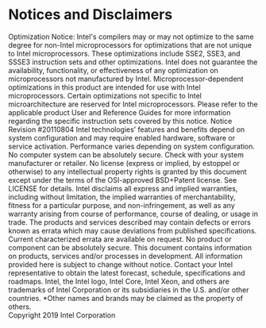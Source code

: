# Notices and Disclaimers

Optimization Notice:  Intel's compilers may or may not optimize to the same degree for non-Intel microprocessors for optimizations that are not unique to Intel microprocessors. These optimizations include SSE2, SSE3, and SSSE3 instruction sets and other optimizations. Intel does not guarantee the availability, functionality, or effectiveness of any optimization on microprocessors not manufactured by Intel. Microprocessor-dependent optimizations in this product are intended for use with Intel microprocessors. Certain optimizations not specific to Intel microarchitecture are reserved for Intel microprocessors. Please refer to the applicable product User and Reference Guides for more information regarding the specific instruction sets covered by this notice.
Notice Revision #20110804
Intel technologies’ features and benefits depend on system configuration and may require enabled hardware, software or service activation. Performance varies depending on system configuration. No computer system can be absolutely secure. Check with your system manufacturer or retailer.
No license (express or implied, by estoppel or otherwise) to any intellectual property rights is granted by this document except under the terms of the OSI-approved BSD+Patent license.  See LICENSE  for details.
Intel disclaims all express and implied warranties, including without limitation, the implied warranties of merchantability, fitness for a particular purpose, and non-infringement, as well as any warranty arising from course of performance, course of dealing, or usage in trade.
The products and services described may contain defects or errors known as errata which may cause deviations from published specifications. Current characterized errata are available on request.  No product or component can be absolutely secure.
This document contains information on products, services and/or processes in development.  All information provided here is subject to change without notice. Contact your Intel representative to obtain the latest forecast, schedule, specifications and roadmaps.
Intel, the Intel logo, Intel Core, Intel Xeon, and others are trademarks of Intel Corporation or its subsidiaries in the U.S. and/or other countries.
*Other names and brands may be claimed as the property of others.  
Copyright 2019 Intel Corporation